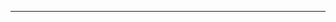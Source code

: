 <!--
CO_OP_TRANSLATOR_METADATA:
{
  "original_hash": "b12098603dc3061d3cdac77ecce93658",
  "translation_date": "2025-08-28T19:42:43+00:00",
  "source_file": "03-CoreGenerativeAITechniques/README.md",
  "language_code": "mo"
}
-->


---

